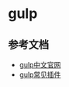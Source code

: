 <!-- 2018/4/9 -->

# gulp

## 参考文档

- [gulp中文官网](https://www.gulpjs.com.cn/)
- [gulp常见插件](http://www.bluesdream.com/blog/gulp-frontend-automation-plugins-instructions.html)
